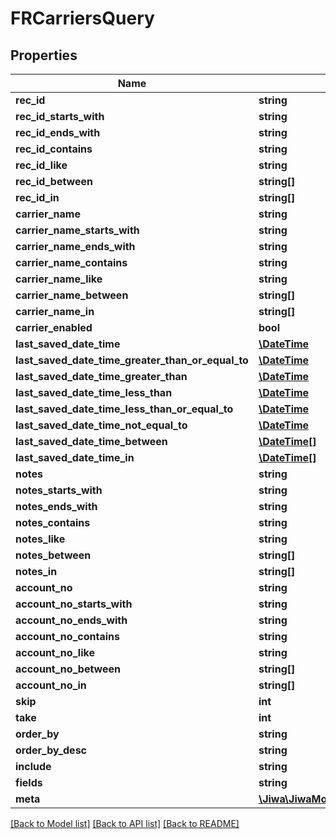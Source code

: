 # FRCarriersQuery

## Properties
Name | Type | Description | Notes
------------ | ------------- | ------------- | -------------
**rec_id** | **string** |  | [optional] 
**rec_id_starts_with** | **string** |  | [optional] 
**rec_id_ends_with** | **string** |  | [optional] 
**rec_id_contains** | **string** |  | [optional] 
**rec_id_like** | **string** |  | [optional] 
**rec_id_between** | **string[]** |  | [optional] 
**rec_id_in** | **string[]** |  | [optional] 
**carrier_name** | **string** |  | [optional] 
**carrier_name_starts_with** | **string** |  | [optional] 
**carrier_name_ends_with** | **string** |  | [optional] 
**carrier_name_contains** | **string** |  | [optional] 
**carrier_name_like** | **string** |  | [optional] 
**carrier_name_between** | **string[]** |  | [optional] 
**carrier_name_in** | **string[]** |  | [optional] 
**carrier_enabled** | **bool** |  | [optional] 
**last_saved_date_time** | [**\DateTime**](\DateTime.md) |  | [optional] 
**last_saved_date_time_greater_than_or_equal_to** | [**\DateTime**](\DateTime.md) |  | [optional] 
**last_saved_date_time_greater_than** | [**\DateTime**](\DateTime.md) |  | [optional] 
**last_saved_date_time_less_than** | [**\DateTime**](\DateTime.md) |  | [optional] 
**last_saved_date_time_less_than_or_equal_to** | [**\DateTime**](\DateTime.md) |  | [optional] 
**last_saved_date_time_not_equal_to** | [**\DateTime**](\DateTime.md) |  | [optional] 
**last_saved_date_time_between** | [**\DateTime[]**](\DateTime.md) |  | [optional] 
**last_saved_date_time_in** | [**\DateTime[]**](\DateTime.md) |  | [optional] 
**notes** | **string** |  | [optional] 
**notes_starts_with** | **string** |  | [optional] 
**notes_ends_with** | **string** |  | [optional] 
**notes_contains** | **string** |  | [optional] 
**notes_like** | **string** |  | [optional] 
**notes_between** | **string[]** |  | [optional] 
**notes_in** | **string[]** |  | [optional] 
**account_no** | **string** |  | [optional] 
**account_no_starts_with** | **string** |  | [optional] 
**account_no_ends_with** | **string** |  | [optional] 
**account_no_contains** | **string** |  | [optional] 
**account_no_like** | **string** |  | [optional] 
**account_no_between** | **string[]** |  | [optional] 
**account_no_in** | **string[]** |  | [optional] 
**skip** | **int** |  | [optional] 
**take** | **int** |  | [optional] 
**order_by** | **string** |  | [optional] 
**order_by_desc** | **string** |  | [optional] 
**include** | **string** |  | [optional] 
**fields** | **string** |  | [optional] 
**meta** | [**\Jiwa\JiwaModel\DictionaryStringString_**](DictionaryStringString_.md) |  | [optional] 

[[Back to Model list]](../README.md#documentation-for-models) [[Back to API list]](../README.md#documentation-for-api-endpoints) [[Back to README]](../README.md)


